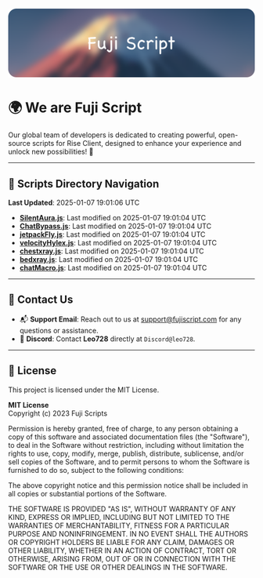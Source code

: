 ![Banner](.github/b.webp)

# 🌍 **We are Fuji Script**

Our global team of developers is dedicated to creating powerful, open-source scripts for Rise Client, designed to enhance your experience and unlock new possibilities! 🌟

---
<!-- SCRIPTS_NAVIGATION_START -->
## 📂 **Scripts Directory Navigation**

**Last Updated**: 2025-01-07 19:01:06 UTC

- **[SilentAura.js](scripts/SilentAura.js)**: Last modified on 2025-01-07 19:01:04 UTC
- **[ChatBypass.js](scripts/ChatBypass.js)**: Last modified on 2025-01-07 19:01:04 UTC
- **[jetpackFly.js](scripts/jetpackFly.js)**: Last modified on 2025-01-07 19:01:04 UTC
- **[velocityHylex.js](scripts/velocityHylex.js)**: Last modified on 2025-01-07 19:01:04 UTC
- **[chestxray.js](scripts/chestxray.js)**: Last modified on 2025-01-07 19:01:04 UTC
- **[bedxray.js](scripts/bedxray.js)**: Last modified on 2025-01-07 19:01:04 UTC
- **[chatMacro.js](scripts/chatMacro.js)**: Last modified on 2025-01-07 19:01:04 UTC

<!-- SCRIPTS_NAVIGATION_END -->

---

## 💬 **Contact Us**  
- 📬 **Support Email**: Reach out to us at [support@fujiscript.com](mailto:support@fujiscript.com) for any questions or assistance.  
- 💬 **Discord**: Contact **Leo728** directly at `Discord@leo728`.

---

## 📜 **License**

This project is licensed under the MIT License.  

**MIT License**  
Copyright (c) 2023 Fuji Scripts  

Permission is hereby granted, free of charge, to any person obtaining a copy of this software and associated documentation files (the "Software"), to deal in the Software without restriction, including without limitation the rights to use, copy, modify, merge, publish, distribute, sublicense, and/or sell copies of the Software, and to permit persons to whom the Software is furnished to do so, subject to the following conditions:  

The above copyright notice and this permission notice shall be included in all copies or substantial portions of the Software.  

THE SOFTWARE IS PROVIDED "AS IS", WITHOUT WARRANTY OF ANY KIND, EXPRESS OR IMPLIED, INCLUDING BUT NOT LIMITED TO THE WARRANTIES OF MERCHANTABILITY, FITNESS FOR A PARTICULAR PURPOSE AND NONINFRINGEMENT. IN NO EVENT SHALL THE AUTHORS OR COPYRIGHT HOLDERS BE LIABLE FOR ANY CLAIM, DAMAGES OR OTHER LIABILITY, WHETHER IN AN ACTION OF CONTRACT, TORT OR OTHERWISE, ARISING FROM, OUT OF OR IN CONNECTION WITH THE SOFTWARE OR THE USE OR OTHER DEALINGS IN THE SOFTWARE.  
